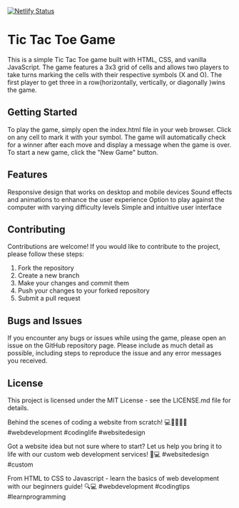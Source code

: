 [![Netlify Status](https://api.netlify.com/api/v1/badges/e14ecba1-ae95-4d68-81b7-9af49e0f493c/deploy-status)](https://app.netlify.com/sites/tic-tac-toe-action/deploys)
# Tic Tac Toe Game

This is a simple Tic Tac Toe game built with HTML, CSS, and vanilla JavaScript. The game features a 3x3 grid of cells and allows two players to take turns marking the cells with their respective symbols (X and O). The first player to get three in a row(horizontally, vertically, or diagonally )wins the game.

## Getting Started

To play the game, simply open the index.html file in your web browser. Click on any cell to mark it with your symbol. The game will automatically check for a winner after each move and display a message when the game is over. To start a new game, click the "New Game" button.

## Features

Responsive design that works on desktop and mobile devices
Sound effects and animations to enhance the user experience
Option to play against the computer with varying difficulty levels
Simple and intuitive user interface

## Contributing

Contributions are welcome! If you would like to contribute to the project, please follow these steps:

1. Fork the repository
2. Create a new branch
3. Make your changes and commit them
4. Push your changes to your forked repository
5. Submit a pull request

## Bugs and Issues

If you encounter any bugs or issues while using the game, please open an issue on the GitHub repository page. Please include as much detail as possible, including steps to reproduce the issue and any error messages you received.

## License
This project is licensed under the MIT License - see the LICENSE.md file for details.

Behind the scenes of coding a website from scratch! 💻👨‍💻👩‍💻 #webdevelopment #codinglife #websitedesign

Got a website idea but not sure where to start? Let us help you bring it to life with our custom web development services! 🚀💻 #websitedesign #custom

From HTML to CSS to Javascript - learn the basics of web development with our beginners guide! 🔍💻 #webdevelopment #codingtips #learnprogramming

